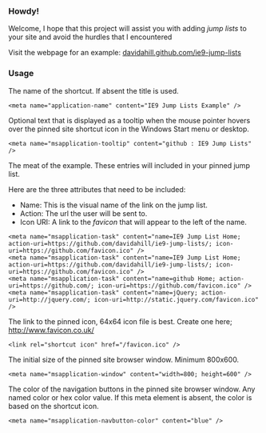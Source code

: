 <h3>Howdy!</h3>

<p>Welcome, I hope that this project will assist you with adding <em>jump lists</em> to your site and avoid
the hurdles that I encountered</p>

<p>Visit the webpage for an example: <a href="http://davidahill.github.com/ie9-jump-lists">davidahill.github.com/ie9-jump-lists</a></p>

<h3>Usage</h3>

<p>The name of the shortcut. If absent the title is used.</p>
<pre>
<code>&lt;meta name="application-name" content="IE9 Jump Lists Example" /&gt;</code>
</pre>

<p>Optional text that is displayed as a tooltip when the mouse pointer 
hovers over the pinned site shortcut icon in the Windows Start menu or desktop.</p>
<pre>
<code>&lt;meta name="msapplication-tooltip" content="github : IE9 Jump Lists" /&gt;</code>
</pre>

<p>The meat of the example. These entries will included in your pinned jump list.</p>
<p>Here are the three attributes that need to be included:</p>
<ul>
	<li>Name: This is the visual name of the link on the jump list.</li>
	<li>Action: The url the user will be sent to.</li>
	<li>Icon URI: A link to the <i>favicon</i> that will appear to the left of the name.</li>
</ul>

<pre>
<code>&lt;meta name="msapplication-task" content="name=IE9 Jump List Home; action-uri=https://github.com/davidahill/ie9-jump-lists/; icon-uri=https://github.com/favicon.ico" /&gt;
&lt;meta name="msapplication-task" content="name=IE9 Jump List Home; action-uri=https://github.com/davidahill/ie9-jump-lists/; icon-uri=https://github.com/favicon.ico" /&gt;
&lt;meta name="msapplication-task" content="name=github Home; action-uri=https://github.com/; icon-uri=https://github.com/favicon.ico" /&gt;
&lt;meta name="msapplication-task" content="name=jQuery; action-uri=http://jquery.com/; icon-uri=http://static.jquery.com/favicon.ico" /&gt;</code>
</pre>

<p>The link to the pinned icon, 64x64 icon file is best. Create one here; <a href="http://www.favicon.co.uk/index.php">http://www.favicon.co.uk/</a></p>
<pre>
<code>&lt;link rel="shortcut icon" href="/favicon.ico" /&gt;</code>
</pre>

<p>The initial size of the pinned site browser window. Minimum 800x600.</p>
<pre>
<code>&lt;meta name="msapplication-window" content="width=800; height=600" /&gt;</code>
</pre>

<p>The color of the navigation buttons in the pinned site browser window. Any named color or 
hex color value. If this meta element is absent, the color is based on the shortcut icon.</p>
<pre>
<code>&lt;meta name="msapplication-navbutton-color" content="blue" /&gt;</code>
</pre>
